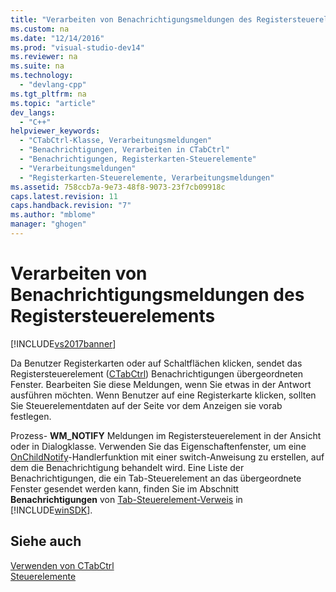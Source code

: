 ```yaml
---
title: "Verarbeiten von Benachrichtigungsmeldungen des Registersteuerelements"
ms.custom: na
ms.date: "12/14/2016"
ms.prod: "visual-studio-dev14"
ms.reviewer: na
ms.suite: na
ms.technology: 
  - "devlang-cpp"
ms.tgt_pltfrm: na
ms.topic: "article"
dev_langs: 
  - "C++"
helpviewer_keywords: 
  - "CTabCtrl-Klasse, Verarbeitungsmeldungen"
  - "Benachrichtigungen, Verarbeiten in CTabCtrl"
  - "Benachrichtigungen, Registerkarten-Steuerelemente"
  - "Verarbeitungsmeldungen"
  - "Registerkarten-Steuerelemente, Verarbeitungsmeldungen"
ms.assetid: 758ccb7a-9e73-48f8-9073-23f7cb09918c
caps.latest.revision: 11
caps.handback.revision: "7"
ms.author: "mblome"
manager: "ghogen"
---
```

# Verarbeiten von Benachrichtigungsmeldungen des Registersteuerelements
[!INCLUDE[vs2017banner](../assembler/inline/includes/vs2017banner.md)]

Da Benutzer Registerkarten oder auf Schaltflächen klicken, sendet das Registersteuerelement \([CTabCtrl](../mfc/reference/ctabctrl-class.md)\) Benachrichtigungen übergeordneten Fenster.  Bearbeiten Sie diese Meldungen, wenn Sie etwas in der Antwort ausführen möchten.  Wenn Benutzer auf eine Registerkarte klicken, sollten Sie Steuerelementdaten auf der Seite vor dem Anzeigen sie vorab festlegen.  
  
 Prozess\- **WM\_NOTIFY** Meldungen im Registersteuerelement in der Ansicht oder in Dialogklasse.  Verwenden Sie das Eigenschaftenfenster, um eine [OnChildNotify](../Topic/CWnd::OnChildNotify.md)\-Handlerfunktion mit einer switch\-Anweisung zu erstellen, auf dem die Benachrichtigung behandelt wird.  Eine Liste der Benachrichtigungen, die ein Tab\-Steuerelement an das übergeordnete Fenster gesendet werden kann, finden Sie im Abschnitt **Benachrichtigungen** von [Tab\-Steuerelement\-Verweis](http://msdn.microsoft.com/library/windows/desktop/bb760548) in [!INCLUDE[winSDK](../atl/includes/winsdk_md.md)].  
  
## Siehe auch  
 [Verwenden von CTabCtrl](../mfc/using-ctabctrl.md)   
 [Steuerelemente](../mfc/controls-mfc.md)